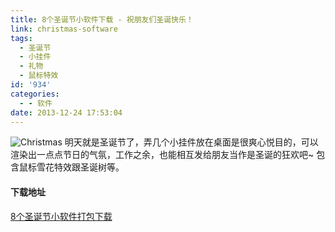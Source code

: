 ```yaml
---
title: 8个圣诞节小软件下载 - 祝朋友们圣诞快乐！
link: christmas-software
tags:
  - 圣诞节
  - 小挂件
  - 礼物
  - 鼠标特效
id: '934'
categories:
  - - 软件
date: 2013-12-24 17:53:04
---
```


![Christmas](http://vsnote.test/wp-content/uploads/2013/12/35232eb8d88fab2687047c130b5af2527da6723a2c3b3-rcKhB6_fw658.jpg) 明天就是圣诞节了，弄几个小挂件放在桌面是很爽心悦目的，可以渲染出一点点节日的气氛，工作之余，也能相互发给朋友当作是圣诞的狂欢吧~ 包含鼠标雪花特效跟圣诞树等。

#### 下载地址

[8个圣诞节小软件打包下载](http://pan.baidu.com/s/1hq9OBdy)